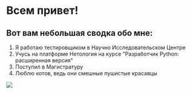 # Всем привет! 
## Вот вам небольшая сводка обо мне:
1. Я работаю тестировщиком в Научно Исследовательском Центре
2. Учусь на платформе Нетология на курсе "Разработчик Python: расширенная версия"
3. Поступил в Магистратуру
4. Люблю котов, ведь они смешные пушистые красавцы

![](https://rocketbrain.ru/wp-content/uploads/2020/06/izobrazhenie_viber_2019-07-16_19-59-08-4-768x384.jpg)